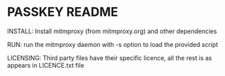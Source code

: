 PASSKEY README
==============

INSTALL:
Install mitmproxy (from mitmproxy.org) and other dependencies

RUN:
run the mitmproxy daemon with -s option to load the provided script

LICENSING:
Third party files have their specific licence, all the rest is as appears in LICENCE.txt file
